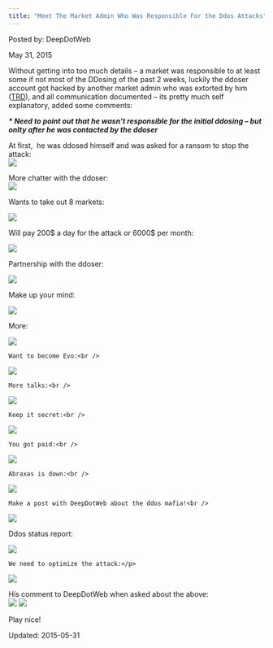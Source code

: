 ```yaml
---
title: "Meet The Market Admin Who Was Responsible For the Ddos Attacks"
---
```



Posted by: DeepDotWeb
    
    
<span>May 31, 2015</span>



<p>Without getting into too much details &#8211; a market was responsible to at least some if not most of the DDosing of the past 2 weeks, luckily the ddoser account got hacked by another market admin who was extorted by him (<a href="#">TRD</a>), and all communication documented &#8211; its pretty much self explanatory, added some comments:</p>
<p><em><strong>* Need to point out that he wasn&#8217;t responsible for the initial ddosing &#8211; but onlty after he was contacted by the ddoser</strong></em></p>
<p>At first,  he was ddosed himself and was asked for a ransom to stop the attack:<br />


<img src="/imgs/2015/05/ddos1.png">

<p>More chatter with the ddoser:<br />


<img src="/imgs/2015/05/ddos2.png">

<p>Wants to take out 8 markets:</p>

<img src="/imgs/2015/05/ddos3.png">

<p>Will pay 200$ a day for the attack or 6000$ per month:</p>

<img src="/imgs/2015/05/ddos4.png">

<p>Partnership with the ddoser:</p>

<img src="/imgs/2015/05/ddos5.png">

<p>Make up your mind:</p>

<img src="/imgs/2015/05/ddos6.png">

<p>More:</p>

<img src="/imgs/2015/05/exit1.png">

    Want to become Evo:<br />


<img src="/imgs/2015/05/exit2.png">

    More talks:<br />


<img src="/imgs/2015/05/exit3.png">

    Keep it secret:<br />


<img src="/imgs/2015/05/exit4.png">

    You got paid:<br />


<img src="/imgs/2015/05/p1.png">

    Abraxas is down:<br />


<img src="/imgs/2015/05/p2.png">

    Make a post with DeepDotWeb about the ddos mafia!<br />


<img src="/imgs/2015/05/ppp.png">

<p>Ddos status report:</p>

<img src="/imgs/2015/05/pp.png">

    We need to optimize the attack:</p>

<img src="/imgs/2015/05/pp2.png">

<p>His comment to DeepDotWeb when asked about the above:<br />


<img src="/imgs/2015/05/response-1.png">



<img src="/imgs/2015/05/response-2.png">

<p>Play nice!</p>
    
    

Updated: 2015-05-31

    



